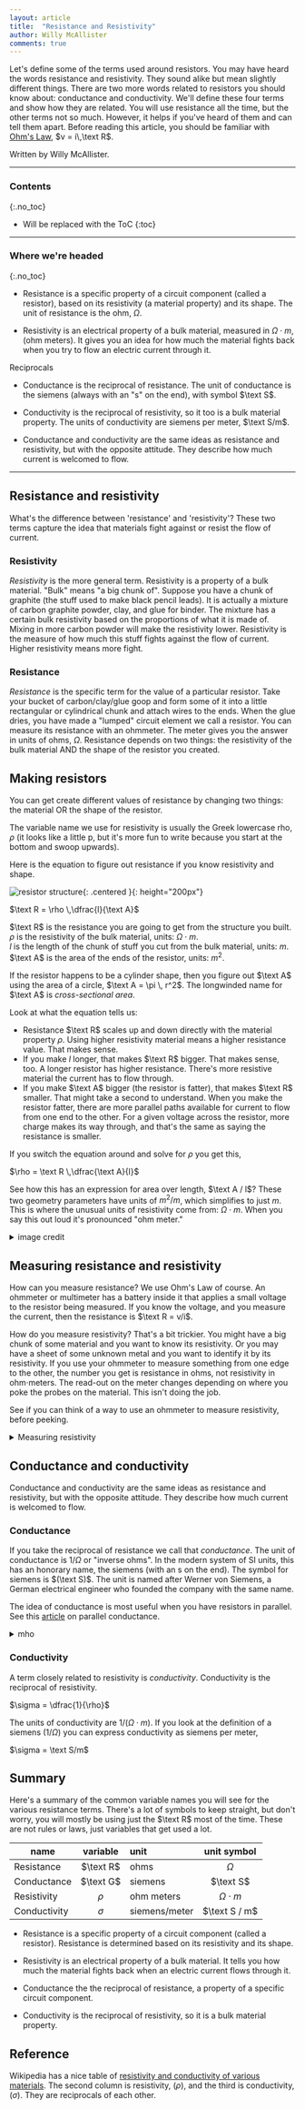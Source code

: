 ```yaml
---
layout: article
title:  "Resistance and Resistivity"
author: Willy McAllister
comments: true
---
```


Let's define some of the terms used around resistors. You may have heard the words resistance and resistivity. They sound alike but mean slightly different things. There are two more words related to resistors you should know about: conductance and conductivity. We'll define these four terms and show how they are related. You will use resistance all the time, but the other terms not so much. However, it helps if you've heard of them and can tell them apart. Before reading this article, you should be familiar with [Ohm's Law](http://spinningnumbers.org/a/5ideal-elements-and-sources.html#ohms-law), $v = i\,\text R$.

Written by Willy McAllister.

----

### Contents
{:.no_toc}

* Will be replaced with the ToC
{:toc}

----

### Where we're headed 
{:.no_toc}

* Resistance is a specific property of a circuit component (called a resistor), based on its resistivity (a material property) and its shape. The unit of resistance is the ohm, $\Omega$.

* Resistivity is an electrical property of a bulk material, measured in $\Omega \cdot m$, (ohm meters). It gives you an idea for how much the material fights back when you try to flow an electric current through it.

Reciprocals

* Conductance is the reciprocal of resistance. The unit of conductance is the siemens (always with an "s" on the end), with symbol $\text S$. 

* Conductivity is the reciprocal of resistivity, so it too is a bulk material property. The units of conductivity are siemens per meter, $\text S/m$.

* Conductance and conductivity are the same ideas as resistance and resistivity, but with the opposite attitude. They describe how much current is welcomed to flow.


----

## Resistance and resistivity

What's the difference between 'resistance' and 'resistivity'? These two terms capture the idea that materials fight against or resist the flow of current.

### Resistivity

*Resistivity* is the more general term. Resistivity is a property of a bulk material. "Bulk" means "a big chunk of". Suppose you have a chunk of graphite (the stuff used to make black pencil leads). It is actually a mixture of carbon graphite powder, clay, and glue for binder. The mixture has a certain bulk resistivity based on the proportions of what it is made of. Mixing in more carbon powder will make the resistivity lower. Resistivity is the measure of how much this stuff fights against the flow of current. Higher resistivity means more fight.  

### Resistance

*Resistance* is the specific term for the value of a particular resistor. Take your bucket of carbon/clay/glue goop and form some of it into a little rectangular or cylindrical chunk and attach wires to the ends. When the glue dries, you have made a "lumped" circuit element we call a resistor. You can measure its resistance with an ohmmeter. The meter gives you the answer in units of ohms, $\Omega$. Resistance depends on two things: the resistivity of the bulk material AND the shape of the resistor you created.

## Making resistors

You can get create different values of resistance by changing two things: the material OR the shape of the resistor.

The variable name we use for resistivity is usually the Greek lowercase rho, $\rho$ (it looks like a little p, but it's more fun to write because you start at the bottom and swoop upwards).

Here is the equation to figure out resistance if you know resistivity and shape.

![resistor structure](https://upload.wikimedia.org/wikipedia/commons/6/68/Resistivity_geometry.png){: .centered }{: height="200px"}

$\text R = \rho \,\dfrac{l}{\text A}$

$\text R$ is the resistance you are going to get from the structure you built.  
$\rho$ is the resistivity of the bulk material, units: $\Omega \cdot m$.  
$l$ is the length of the chunk of stuff you cut from the bulk material, units: $m$.  
$\text A$ is the area of the ends of the resistor, units: $m^2$. 

If the resistor happens to be a cylinder shape, then you figure out $\text A$ using the area of a circle, $\text A = \pi \, r^2$. The longwinded name for $\text A$ is *cross-sectional area*.

Look at what the equation tells us:
* Resistance $\text R$ scales up and down directly with the material property $\rho$. Using higher resistivity material means a higher resistance value. That makes sense.
* If you make $l$ longer, that makes $\text R$ bigger. That makes sense, too. A longer resistor has higher resistance. There's more resistive material the current has to flow through.
* If you make $\text A$ bigger (the resistor is fatter), that makes $\text R$ smaller. That might take a second to understand. When you make the resistor fatter, there are more parallel paths available for current to flow from one end to the other. For a given voltage across the resistor, more charge makes its way through, and that's the same as saying the resistance is smaller. 

If you switch the equation around and solve for $\rho$ you get this,

$\rho = \text R \,\dfrac{\text A}{l}$

See how this has an expression for area over length, $\text A / l$? These two geometry parameters have units of $m^2/m$, which simplifies to just $m$. This is where the unusual units of resistivity come from: $\Omega \cdot m$. When you say this out loud it's pronounced "ohm meter."

<details>
<summary>image credit</summary>
<p>Resistor image by <a href="//commons.wikimedia.org/wiki/User:Omegatron" title="User:Omegatron">User:Omegatron</a> - Created by <a href="//commons.wikimedia.org/wiki/User:Omegatron" title="User:Omegatron">User:Omegatron</a> using the <a href="https://en.wikipedia.org/wiki/GIMP" class="extiw" title="w:GIMP">GIMP</a>, <a href="http://creativecommons.org/licenses/by-sa/3.0" title="Creative Commons Attribution-Share Alike 3.0">CC BY-SA 3.0</a>, <a href="https://commons.wikimedia.org/w/index.php?curid=1699802">Link</a></p>

<p>This <a href="https://en.wikipedia.org/wiki/Electrical_resistivity_and_conductivity">Wikipedia article</a> has the equation for how to figure out resistance if you know resistivity and shape.</p>
</details>

## Measuring resistance and resistivity

How can you measure resistance? We use Ohm's Law of course. An ohmmeter or multimeter has a battery inside it that applies a small voltage to the resistor being measured. If you know the voltage, and you measure the current, then the resistance is $\text R = v/i$.

How do you measure resistivity? That's a bit trickier. You might have a big chunk of some material and you want to know its resistivity. Or you may have a sheet of some unknown metal and you want to identify it by its resistivity. If you use your ohmmeter to measure something from one edge to the other, the number you get is resistance in ohms, not resistivity in ohm$\cdot$meters. The read-out on the meter changes depending on where you poke the probes on the material. This isn't doing the job. 

See if you can think of a way to use an ohmmeter to measure resistivity, before peeking.

<details>
    <summary>Measuring resistivity</summary>
    <p>We can measure resistivity by using the equation from above where we expressed resistivity in terms of resistance, area, and length. To do this, you have to sacrifice some of the material to make the measurement.</p>
 
    <p>$\rho = \text R \dfrac{\text A}{l}$</p>

    <p>If you know all three variables on the right side, you can compute $\rho$. So get out your chisel or scissors and cut off a chunk of your resistive bulk material. Then trim it to a precise size with known $\text A$ and known $l$. Put your ohmmeter probes on the $\text A$ ends of your test piece and read $\text R$ from the ohmmeter. Put all three numbers into the equation and compute $\rho$. Done!</p>
</details>

## Conductance and conductivity

Conductance and conductivity are the same ideas as resistance and resistivity, but with the opposite attitude. They describe how much current is welcomed to flow.

### Conductance

If you take the reciprocal of resistance we call that *conductance*. The unit of conductance is $1/\Omega$ or "inverse ohms". In the modern system of SI units, this has an honorary name, the siemens (with an s on the end). The symbol for siemens is $(\text S)$. The unit is named after Werner von Siemens, a German electrical engineer who founded the company with the same name. 

The idea of conductance is most useful when you have resistors in parallel. See this [article](tbd) on parallel conductance.  

<details>
<summary>mho</summary>
<p>In the old days, $1/\Omega$ was called a "mho" (Ohm spelled backwards), and the symbol for mhos was $\mho$ (inverse ohms, get it?). This terminology is really old fashioned and you shouldn't use it, unless you are writing a paper on the history of electricity.</p>
</details>

### Conductivity

A term closely related to resistivity is *conductivity*. Conductivity is the reciprocal of resistivity.

$\sigma = \dfrac{1}{\rho}$

The units of conductivity are $1/(\Omega \cdot m)$. If you look at the definition of a siemens $(1/\Omega)$ you can express conductivity as siemens per meter,

$\sigma = \text S/m$

## Summary

Here's a summary of the common variable names you will see for the various resistance terms. There's a lot of symbols to keep straight, but don't worry, you will mostly be using just the $\text R$ most of the time. These are not rules or laws, just variables that get used a lot.

name         | variable               | unit           | unit symbol
|------------|:----------------------:|:---------------|:---------------:|
Resistance   | $\text R$              | ohms           | $\Omega$
Conductance  | $\text G$              | siemens        | $\text S$
Resistivity  | $\rho$                 | ohm meters     | $\Omega \cdot m$
Conductivity | $\sigma$               | siemens/meter  | $\text S / m$

* Resistance is a specific property of a circuit component (called a resistor). Resistance is determined based on its resistivity and its shape.

* Resistivity is an electrical property of a bulk material. It tells you how much the material fights back when an electric current flows through it.

* Conductance the the reciprocal of resistance, a property of a specific circuit component.

* Conductivity is the reciprocal of resistivity, so it is a bulk material property.

## Reference

Wikipedia has a nice table of [resistivity and conductivity of various materials](https://en.wikipedia.org/wiki/Electrical_resistivity_and_conductivity#Resistivity_and_conductivity_of_various_materials). The second column is resistivity, $(\rho)$, and the third  is conductivity, $(\sigma)$. They are reciprocals of each other.
